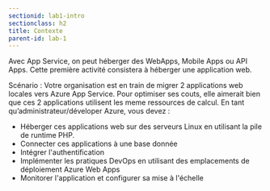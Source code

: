 ```yaml
---
sectionid: lab1-intro
sectionclass: h2
title: Contexte
parent-id: lab-1
---
```


Avec App Service, on peut héberger des WebApps, Mobile Apps ou API Apps. Cette première activité consistera à héberger une application web.

Scénario :
Votre organisation est en train de migrer 2 applications web locales vers Azure App Service. Pour optimiser ses couts, elle aimerait bien que ces 2 applications utilisent les meme ressources de calcul. En tant qu’administrateur/déveloper Azure, vous devez :

- Héberger ces applications web sur des serveurs Linux en utilisant la pile de runtime PHP.
- Connecter ces applications à une base donnée
- Intégrer l'authentification
- Implémenter les pratiques DevOps en utilisant des emplacements de déploiement Azure Web Apps
- Monitorer l'application et configurer sa mise à l'échelle
